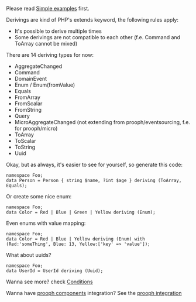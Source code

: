 Please read [Simple examples](Simple%20Examples.md) first.

Derivings are kind of PHP's extends keyword, the following rules apply:

- It's possible to derive multiple times
- Some derivings are not compatible to each other (f.e. Command and ToArray cannot be mixed)

There are 14 deriving types for now:

- AggregateChanged
- Command
- DomainEvent
- Enum / Enum(fromValue)
- Equals
- FromArray
- FromScalar
- FromString
- Query
- MicroAggregateChanged (not extending from prooph/eventsourcing, f.e. for prooph/micro)
- ToArray
- ToScalar
- ToString
- Uuid

Okay, but as always, it's easier to see for yourself, so generate this code:

```
namespace Foo;
data Person = Person { string $name, ?int $age } deriving (ToArray, Equals);
```

Or create some nice enum:

```
namespace Foo;
data Color = Red | Blue | Green | Yellow deriving (Enum);
```

Even enums with value mapping:

```console
namespace Foo;
data Color = Red | Blue | Yellow deriving (Enum) with (Red:'someThing', Blue: 13, Yellow:['key' => 'value']);
```

What about uuids?

```
namespace Foo;
data UserId = UserId deriving (Uuid);
```

Wanna see more? check [Conditions](Conditions.md)

Wanna have [prooph components](http://getprooph.org/) integration? See the [prooph integration](prooph.md)
